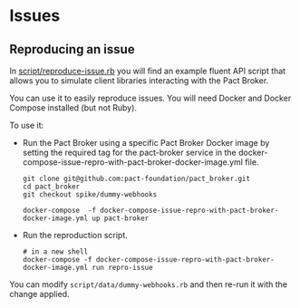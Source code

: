 # Issues

## Reproducing an issue

In [script/reproduce-issue.rb](script/reproduce-issue.rb) you will find an example fluent API script that allows you to simulate client libraries interacting with the Pact Broker.

You can use it to easily reproduce issues. You will need Docker and Docker Compose installed (but not Ruby).

To use it:

* Run the Pact Broker using a specific Pact Broker Docker image by setting the required tag for the pact-broker service in the docker-compose-issue-repro-with-pact-broker-docker-image.yml file.

    ```
    git clone git@github.com:pact-foundation/pact_broker.git
    cd pact_broker
    git checkout spike/dummy-webhooks

    docker-compose  -f docker-compose-issue-repro-with-pact-broker-docker-image.yml up pact-broker

    ```

* Run the reproduction script.

    ```
    # in a new shell
    docker-compose -f docker-compose-issue-repro-with-pact-broker-docker-image.yml run repro-issue
    ```

You can modify `script/data/dummy-webhooks.rb` and then re-run it with the change applied.
